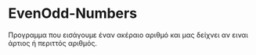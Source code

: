 # EvenOdd-Numbers

Προγραμμα που εισάγουμε έναν ακέραιο αριθμό και μας δείχνει αν ειναι άρτιος ή περιττός αριθμός.
